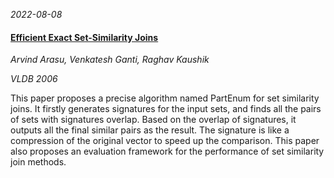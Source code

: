 







*2022-08-08*

#### [Efficient Exact Set-Similarity Joins](https://dl.acm.org/doi/10.5555/1182635.1164206)

*Arvind Arasu, Venkatesh Ganti, Raghav Kaushik*

*VLDB 2006*

This paper proposes a precise algorithm named PartEnum for set similarity joins. It firstly generates signatures for the input sets, and finds all the pairs of sets with signatures overlap. Based on the overlap of signatures, it outputs all the final similar pairs as the result. The signature is like a compression of the original vector to speed up the comparison. This paper also proposes an evaluation framework for the performance of set similarity join methods. 

